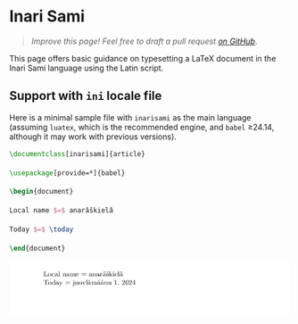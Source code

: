 # Inari Sami

<blockquote>
  <p><em>Improve this page! Feel free to draft a pull request <a href="https://github.com/latex3/babel/tree/docs/docs">on GitHub</a></em>.</p>
</blockquote>

This page offers basic guidance on typesetting a LaTeX document in the
Inari Sami language using the Latin script.

## Support with `ini` locale file

Here is a minimal sample file with `inarisami` as the main language
(assuming `luatex`, which is the recommended engine, and `babel` ≥24.14,
although it may work with previous versions).

```tex
\documentclass[inarisami]{article}

\usepackage[provide=*]{babel}

\begin{document}

Local name $=$ anarâškielâ

Today $=$ \today

\end{document}
```

![](../media/locale-inarisami.png)